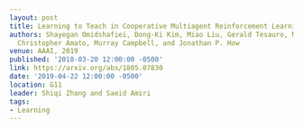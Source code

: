 ```yaml
---
layout: post
title: Learning to Teach in Cooperative Multiagent Reinforcement Learning
authors: Shayegan Omidshafiei, Dong-Ki Kim, Miao Liu, Gerald Tesauro, Matthew Riemer,
  Christopher Amato, Murray Campbell, and Jonathan P. How
venue: AAAI, 2019
published: '2018-03-20 12:00:00 -0500'
link: https://arxiv.org/abs/1805.07830
date: '2019-04-22 12:00:00 -0500'
location: G11
leader: Shiqi Zhang and Saeid Amiri
tags:
- Learning
---
```

